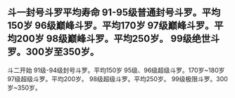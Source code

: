 斗一封号斗罗平均寿命
91-95级普通封号斗罗。平均150岁
96级巅峰斗罗。平均170岁
97级巅峰斗罗。平均200岁
98级巅峰斗罗。平均250岁。
99级绝世斗罗。300岁至350岁。
--------------
斗二开始
91级-94级封号斗罗。平均150岁
95级、96级超级斗罗。170岁~180岁
97级超级斗罗。平均200岁。
98级超级斗罗。平均250岁。
99级极限斗罗。300岁~350岁。